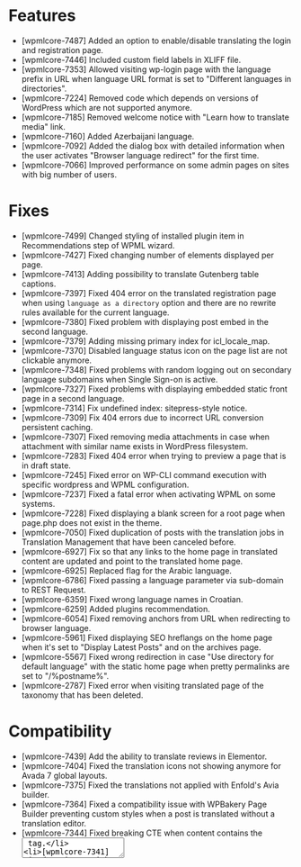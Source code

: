 # Features
* [wpmlcore-7487] Added an option to enable/disable translating the login and registration page.
* [wpmlcore-7446] Included custom field labels in XLIFF file.
* [wpmlcore-7353] Allowed visiting wp-login page with the language prefix in URL when language URL format is set to "Different languages in directories".
* [wpmlcore-7224] Removed code which depends on versions of WordPress which are not supported anymore.
* [wpmlcore-7185] Removed welcome notice with "Learn how to translate media" link.
* [wpmlcore-7160] Added Azerbaijani language.
* [wpmlcore-7092] Added the dialog box with detailed information when the user activates "Browser language redirect" for the first time.
* [wpmlcore-7066] Improved performance on some admin pages on sites with big number of users.

# Fixes
* [wpmlcore-7499] Changed styling of installed plugin item in Recommendations step of WPML wizard.
* [wpmlcore-7427] Fixed changing number of elements displayed per page.
* [wpmlcore-7413] Adding possibility to translate Gutenberg table captions.
* [wpmlcore-7397] Fixed 404 error on the translated registration page when using `language as a directory` option and there are no rewrite rules available for the current language.
* [wpmlcore-7380] Fixed problem with displaying post embed in the second language.
* [wpmlcore-7379] Adding missing primary index for icl_locale_map.
* [wpmlcore-7370] Disabled language status icon on the page list are not clickable anymore.
* [wpmlcore-7348] Fixed problems with random logging out on secondary language subdomains when Single Sign-on is active.
* [wpmlcore-7327] Fixed problems with displaying embedded static front page in a second language.
* [wpmlcore-7314] Fix undefined index: sitepress-style notice.
* [wpmlcore-7309] Fix 404 errors due to incorrect URL conversion persistent caching.
* [wpmlcore-7307] Fixed removing media attachments in case when attachment with similar name exists in WordPress filesystem.
* [wpmlcore-7283] Fixed 404 error when trying to preview a page that is in draft state.
* [wpmlcore-7245] Fixed error on WP-CLI command execution with specific wordpress and WPML configuration.
* [wpmlcore-7237] Fixed a fatal error when activating WPML on some systems.
* [wpmlcore-7228] Fixed displaying a blank screen for a root page when page.php does not exist in the theme.
* [wpmlcore-7050] Fixed duplication of posts with the translation jobs in Translation Management that have been canceled before.
* [wpmlcore-6927] Fix so that any links to the home page in translated content are updated and point to the translated home page.
* [wpmlcore-6925] Replaced flag for the Arabic language.
* [wpmlcore-6786] Fixed passing a language parameter via sub-domain to REST Request.
* [wpmlcore-6359] Fixed wrong language names in Croatian.
* [wpmlcore-6259] Added plugins recommendation.
* [wpmlcore-6054] Fixed removing anchors from URL when redirecting to browser language.
* [wpmlcore-5961] Fixed displaying SEO hreflangs on the home page when it's set to "Display Latest Posts" and on the archives page.
* [wpmlcore-5567] Fixed wrong redirection in case "Use directory for default language" with the static home page when pretty permalinks are set to "/%postname%".
* [wpmlcore-2787] Fixed error when visiting translated page of the taxonomy that has been deleted.

# Compatibility
* [wpmlcore-7439] Add the ability to translate reviews in Elementor.
* [wpmlcore-7404] Fixed the translation icons not showing anymore for Avada 7 global layouts.
* [wpmlcore-7375] Fixed the translations not applied with Enfold's Avia builder.
* [wpmlcore-7364] Fixed a compatibility issue with WPBakery Page Builder preventing custom styles when a post is translated without a translation editor.
* [wpmlcore-7344] Fixed breaking CTE when content contains the <textarea> tag.
* [wpmlcore-7341] Fixed an issue with translation not being applied when the post content has both Gutenberg blocks and page builder shortcodes.
* [wpmlcore-7340] Fixed a styling issue with Elementor PRO Blockquote translation.
* [wpmlcore-7208] Translate counter suffix and prefix elements in Elementor.
* [wpmlcore-7168] Extended information on required plugins versions.
* [wpmlcore-7166] Fixed replacing media translated with Media Translation on Elementor pages when using ATE.
* [wpmlcore-7154] Adding the elements to our configuration, so that self-hosted video and external url video can be translated in the translation editor.
* [wpmlcore-6446] Introduce filter hook `wpml_apply_save_attachment_actions` to enable terms and custom fields synchronization when an attachment is saved.
* [wpmlcore-6367] Replacing Image Class ID for WordPress image element with the translated value.
* [wpmlcore-5797] Added Content-Security-Policy header to fix problems with single-sign-on feature on some hosting providers when using languages in domains.

# Usability
* [wpmlcore-7310] Changed translation field type for Gutenberg HTML block to a text area in CTE.
* [wpmlcore-6650] Fix browser language redirect for English (UK) and similar locales.

# API
* [wpmlcore-7061] Fixing the API and tests for filter wpml_get_link_to_edit_translation.
* [wpmlcore-6438] Fixed displaying of incorrect translations status in Taxonomy Translation when there are more than 1000 taxonomies.